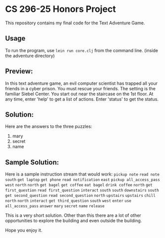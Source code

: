# CS 296-25 Honors Project

This repository contains my final code for the Text Adventure Game.

## Usage

To run the program, use `lein run core.clj` from the command line. (inside the adventure directory)

## Preview:
In this text adventure game, an evil computer scientist has trapped all your friends in a cyber prison. You must rescue your friends.
The setting is the familiar Siebel Center. 
You start out near the staircase on the 1st floor. 
At any time, enter 'help' to get a list of actions. 
Enter 'status' to get the status.


## Solution:
Here are the answers to the three puzzles:
1. mary
2. secret
3. name

## Sample Solution:
Here is a sample instruction stream that would work:
`pickup note`
`read note`
`south`
`get laptop`
`get phone`
`read notification`
`east`
`pickup all_access_pass`
`west`
`north`
`north`
`get bagel`
`get coffee`
`eat bagel`
`drink coffee`
`north`
`get first_question`
`read first_question`
`interact`
`south`
`south`
`downstairs`
`south`
`get second_question`
`read second_question`
`north`
`upstairs`
`upstairs`
`chill`
`north`
`north`
`interact`
`get third_question`
`south`
`west`
`enter`
`use all_access_pass`
`answer`
`mary`
`secret`
`name`
`release`


This is a very short solution. Other than this there are a lot of other opportunities to explore the building and even outside the building.

Hope you enjoy it.
